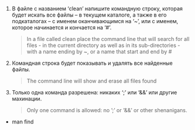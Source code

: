 1. В файле с названием ‘clean’ напишите командную строку, которая будет искать все файлы – в текущем каталоге, а также в его подкаталогах – с именем оканчивающимся на ‘~’, или с именем, которое начинается и кончается на ‘#’.
   > In a file called clean place the command line that will search for all files - in the current directory as well as in its sub-directories - with a name ending by ~, or a name that start and end by #
2. Командная строка будет показывать и удалять все найденные файлы.
   > The command line will show and erase all files found

3. Только одна команда разрешена: никаких ‘;’ или ‘&&’ или другие махинации.
   > Only one command is allowed: no ’;’ or ’&&’ or other shenanigans.

* man find
